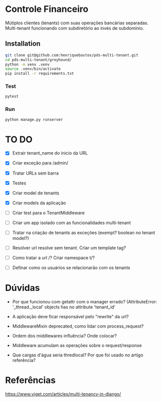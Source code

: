 # Controle Financeiro

Mútiplos clientes (tenants) com suas operações bancárias separadas.
Multi-tenant funcionando com subdiretório ao invés de subdomínio.


## Installation
```bash
git clone git@github.com:henriquebastos/pds-multi-tenant.git
cd pds-multi-tenant/greyhound/
python -m venv .venv
source .venv/bin/activate
pip install -r requirements.txt
```

### Test
```bash
pytest
```

### Run
```bash
python manage.py runserver
```

# TO DO

- [X] Extrair tenant_name do ínicio da URL
- [X] Criar exceção para /admin/
- [X] Tratar URLs sem barra
- [X] Testes
- [X] Criar model de tenants
- [X] Criar models da aplicação
- [ ] Criar test para o TenantMiddleware
- [ ] Criar um app isolado com as funcionalidades multi-tenant
- [ ] Tratar na criação de tenants as exceções (exempt? boolean no tenant model?)
- [ ] Resolver url resolve sem tenant. Criar um template tag?
- [ ] Como tratar a url /? Criar namespace t/?
- [ ] Definar como os usuários se relacionarão com os tenants


# Dúvidas

- Por que funcionou com getattr com o manager errado? (AttributeError: '_thread._local' objects has no attribute 'tenant_id'

- A aplicação deve ficar responsável pelo "rewrite" da url?
- MiddlewareMixin deprecated, como lidar com process_request?
- Ordem dos middlewares influência? Onde colocar?
- Middleware acumulam as operações sobre o request/response
- Que cargas d'água seria thredlocal? Por que foi usado no artigo referência?

# Referências

https://www.viget.com/articles/multi-tenancy-in-django/

